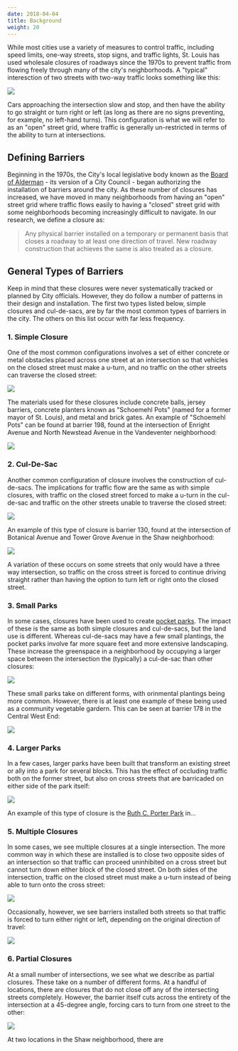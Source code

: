 ```yaml
---
date: 2018-04-04
title: Background
weight: 20
---
```


While most cities use a variety of measures to control traffic, including speed limits, one-way streets, stop signs, and traffic lights, St. Louis has used wholesale closures of roadways since the 1970s to prevent traffic from flowing freely through many of the city's neighborhoods. A "typical" interesction of two streets with two-way traffic looks something like this:
<p> </p>
<img src="open.png" class="image fit">

Cars approaching the intersection slow and stop, and then have the ability to go straight or turn right or left (as long as there are no signs preventing, for example, no left-hand turns). This configuration is what we will refer to as an "open" street grid, where traffic is generally un-restricted in terms of the ability to turn at intersections.

## Defining Barriers
Beginning in the 1970s, the City's local legislative body known as the [Board of Alderman](https://en.wikipedia.org/wiki/Board_of_Aldermen_of_the_City_of_St._Louis) - its version of a City Council - began authorizing the installation of barriers around the city. As these number of closures has increased, we have moved in many neighborhoods from having an "open" street grid where traffic flows easily to having a "closed" street grid with some neighborhoods becoming increasingly difficult to navigate. In our research, we define a closure as:

> Any physical barrier installed on a temporary or permanent basis that closes a roadway to at least one direction of travel. New roadway construction that achieves the same is also treated as a closure.

## General Types of Barriers
Keep in mind that these closures were never systematically tracked or planned by City officials. However, they do follow a number of patterns in their design and installation. The first two types listed below, simple closures and cul-de-sacs, are by far the most common types of barriers in the city. The others on this list occur with far less frequency.

### 1. Simple Closure
One of the most common configurations involves a set of either concrete or metal obstacles placed across one street at an intersection so that vehicles on the closed street must make a u-turn, and no traffic on the other streets can traverse the closed street:
<p> </p>
<img src="01-pots.png" class="image fit">

The materials used for these closures include concrete balls, jersey barriers, concrete planters known as "Schoemehl Pots" (named for a former mayor of St. Louis), and metal and brick gates. An example of "Schoemehl Pots" can be found at barrier 198, found at the intersection of Enright Avenue and North Newstead Avenue in the Vandeventer neighborhood:
<p> </p>
<img src="barrierExamples-02-pots.jpeg" class="image fit">

### 2. Cul-De-Sac
Another common configuration of closure involves the construction of cul-de-sacs. The implications for traffic flow are the same as with simple closures, with traffic on the closed street forced to make a u-turn in the cul-de-sac and traffic on the other streets unable to traverse the closed street:
<p> </p>
<img src="02-culdesac.png" class="image fit">

An example of this type of closure is barrier 130, found at the intersection of Botanical Avenue and Tower Grove Avenue in the Shaw neighborhood:
<p> </p>
<img src="barrierExamples-03-culdesac.jpeg" class="image fit">

A variation of these occurs on some streets that only would have a three way intersection, so traffic on the cross street is forced to continue driving straight rather than having the option to turn left or right onto the closed street.

### 3. Small Parks
In some cases, closures have been used to create [pocket parks](). The impact of these is the same as both simple closures and cul-de-sacs, but the land use is different. Whereas cul-de-sacs may have a few small plantings, the pocket parks involve far more square feet and more extensive landscaping. These increase the greenspace in a neighborhood by occupying a larger space between the intersection the (typically) a cul-de-sac than other closures:
<p> </p>
<img src="03-park.png" class="image fit">

These small parks take on different forms, with orinmental plantings being more common. However, there is at least one example of these being used as a community vegetable gardern. This can be seen at barrier 178 in the Central West End:
<p> </p>
<img src="barrierExamples-04-park.jpeg" class="image fit">

### 4. Larger Parks
In a few cases, larger parks have been built that transform an existing street or ally into a park for several blocks. This has the effect of occluding traffic both on the former street, but also on cross streets that are barricaded on either side of the park itself: 
<p> </p>
<img src="04-largePark.png" class="image fit">

An example of this type of closure is the [Ruth C. Porter Park]() in...

### 5. Multiple Closures
In some cases, we see multiple closures at a single intersection. The more common way in which these are installed is to close two opposite sides of an intersection so that traffic can proceed uninhibited on a cross street but cannot turn down either block of the closed street. On both sides of the intersection, traffic on the closed street must make a u-turn instead of being able to turn onto the cross street:
<p> </p>
<img src="05-twoPots.png" class="image fit">

Occasionally, however, we see barriers installed both streets so that traffic is forced to turn either right or left, depending on the original direction of travel:
<p> </p>
<img src="05-twoPots2.png" class="image fit">

### 6. Partial Closures
At a small number of intersections, we see what we describe as partial closures. These take on a number of different forms. At a handful of locations, there are closures that do not close off any of the intersecting streets completely. However, the barrier itself cuts across the entirety of the intersection at a 45-degree angle, forcing cars to turn from one street to the other:
<p> </p>
<img src="07-partial.png" class="image fit">

At two locations in the Shaw neighborhood, there are 
